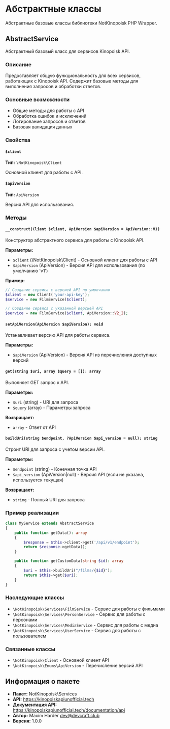 # Абстрактные классы

Абстрактные базовые классы библиотеки NotKinopoisk PHP Wrapper.

## AbstractService

Абстрактный базовый класс для сервисов Kinopoisk API.

### Описание

Предоставляет общую функциональность для всех сервисов, работающих с Kinopoisk API. Содержит базовые методы для выполнения запросов и обработки ответов.

### Основные возможности

- Общие методы для работы с API
- Обработка ошибок и исключений
- Логирование запросов и ответов
- Базовая валидация данных

### Свойства

#### `$client`

**Тип:** `\NotKinopoisk\Client`

Основной клиент для работы с API.

#### `$apiVersion`

**Тип:** `ApiVersion`

Версия API для использования.

### Методы

#### `__construct(Client $client, ApiVersion $apiVersion = ApiVersion::V1)`

Конструктор абстрактного сервиса для работы с Kinopoisk API.

**Параметры:**

- `$client` (\NotKinopoisk\Client) - Основной клиент для работы с API
- `$apiVersion` (ApiVersion) - Версия API для использования (по умолчанию 'v1')

**Пример:**

```php
// Создание сервиса с версией API по умолчанию
$client = new Client('your-api-key');
$service = new FilmService($client);

// Создание сервиса с указанной версией API
$service = new FilmService($client, ApiVersion::V2_2);
```

#### `setApiVersion(ApiVersion $apiVersion): void`

Устанавливает версию API для работы сервиса.

**Параметры:**

- `$apiVersion` (ApiVersion) - Версия API из перечисления доступных версий

#### `get(string $uri, array $query = []): array`

Выполняет GET запрос к API.

**Параметры:**

- `$uri` (string) - URI для запроса
- `$query` (array) - Параметры запроса

**Возвращает:**

- `array` - Ответ от API

#### `buildUri(string $endpoint, ?ApiVersion $api_version = null): string`

Строит URI для запроса с учетом версии API.

**Параметры:**

- `$endpoint` (string) - Конечная точка API
- `$api_version` (ApiVersion|null) - Версия API (если не указана, используется текущая)

**Возвращает:**

- `string` - Полный URI для запроса

### Пример реализации

```php
class MyService extends AbstractService
{
    public function getData(): array
    {
        $response = $this->client->get('/api/v1/endpoint');
        return $response->getData();
    }

    public function getCustomData(string $id): array
    {
        $uri = $this->buildUri("/films/{$id}");
        return $this->get($uri);
    }
}
```

### Наследующие классы

- `\NotKinopoisk\Services\FilmService` - Сервис для работы с фильмами
- `\NotKinopoisk\Services\PersonService` - Сервис для работы с персонами
- `\NotKinopoisk\Services\MediaService` - Сервис для работы с медиа
- `\NotKinopoisk\Services\UserService` - Сервис для работы с пользователем

### Связанные классы

- `\NotKinopoisk\Client` - Основной клиент API
- `\NotKinopoisk\Enums\ApiVersion` - Перечисление версий API

## Информация о пакете

- **Пакет:** NotKinopoisk\Services
- **API:** https://kinopoiskapiunofficial.tech
- **Документация API:** https://kinopoiskapiunofficial.tech/documentation/api
- **Автор:** Maxim Harder <dev@devcraft.club>
- **Версия:** 1.0.0
